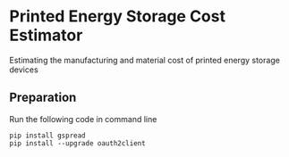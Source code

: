 # Printed Energy Storage Cost Estimator
Estimating the manufacturing and material cost of printed energy storage devices

## Preparation
Run the following code in command line
```
pip install gspread
pip install --upgrade oauth2client
```
